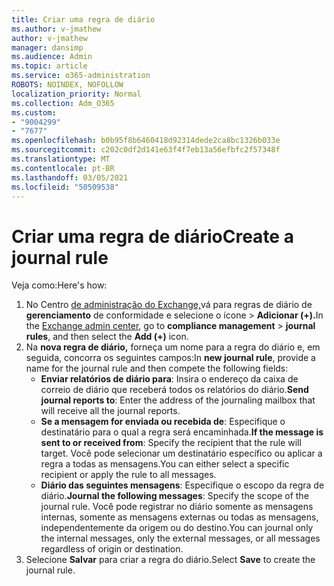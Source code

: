```yaml
---
title: Criar uma regra de diário
ms.author: v-jmathew
author: v-jmathew
manager: dansimp
ms.audience: Admin
ms.topic: article
ms.service: o365-administration
ROBOTS: NOINDEX, NOFOLLOW
localization_priority: Normal
ms.collection: Adm_O365
ms.custom:
- "9004299"
- "7677"
ms.openlocfilehash: b0b95f8b6460418d92314dede2ca8bc1326b033e
ms.sourcegitcommit: c202c0df2d141e63f4f7eb13a56efbfc2f57348f
ms.translationtype: MT
ms.contentlocale: pt-BR
ms.lasthandoff: 03/05/2021
ms.locfileid: "50509538"
---
```

# <a name="create-a-journal-rule"></a><span data-ttu-id="3ede0-102">Criar uma regra de diário</span><span class="sxs-lookup"><span data-stu-id="3ede0-102">Create a journal rule</span></span>

<span data-ttu-id="3ede0-103">Veja como:</span><span class="sxs-lookup"><span data-stu-id="3ede0-103">Here's how:</span></span>

1. <span data-ttu-id="3ede0-104">No Centro [de administração do Exchange,](https://go.microsoft.com/fwlink/p/?linkid=2059104)vá para regras de diário de **gerenciamento** de conformidade e selecione o ícone  >   **Adicionar (+).**</span><span class="sxs-lookup"><span data-stu-id="3ede0-104">In the [Exchange admin center](https://go.microsoft.com/fwlink/p/?linkid=2059104), go to **compliance management** > **journal rules**, and then select the **Add (+)** icon.</span></span>
2. <span data-ttu-id="3ede0-105">Na **nova regra de diário,** forneça um nome para a regra do diário e, em seguida, concorra os seguintes campos:</span><span class="sxs-lookup"><span data-stu-id="3ede0-105">In **new journal rule**, provide a name for the journal rule and then compete the following fields:</span></span>  
    - <span data-ttu-id="3ede0-106">**Enviar relatórios de diário para**: Insira o endereço da caixa de correio de diário que receberá todos os relatórios do diário.</span><span class="sxs-lookup"><span data-stu-id="3ede0-106">**Send journal reports to**: Enter the address of the journaling mailbox that will receive all the journal reports.</span></span>  
    - <span data-ttu-id="3ede0-107">**Se a mensagem for enviada ou recebida de**: Especifique o destinatário para o qual a regra será encaminhada.</span><span class="sxs-lookup"><span data-stu-id="3ede0-107">**If the message is sent to or received from**: Specify the recipient that the rule will target.</span></span> <span data-ttu-id="3ede0-108">Você pode selecionar um destinatário específico ou aplicar a regra a todas as mensagens.</span><span class="sxs-lookup"><span data-stu-id="3ede0-108">You can either select a specific recipient or apply the rule to all messages.</span></span>  
    - <span data-ttu-id="3ede0-109">**Diário das seguintes mensagens**: Especifique o escopo da regra de diário.</span><span class="sxs-lookup"><span data-stu-id="3ede0-109">**Journal the following messages**: Specify the scope of the journal rule.</span></span> <span data-ttu-id="3ede0-110">Você pode registrar no diário somente as mensagens internas, somente as mensagens externas ou todas as mensagens, independentemente da origem ou do destino.</span><span class="sxs-lookup"><span data-stu-id="3ede0-110">You can journal only the internal messages, only the external messages, or all messages regardless of origin or destination.</span></span>
3. <span data-ttu-id="3ede0-111">Selecione **Salvar** para criar a regra do diário.</span><span class="sxs-lookup"><span data-stu-id="3ede0-111">Select **Save** to create the journal rule.</span></span>
